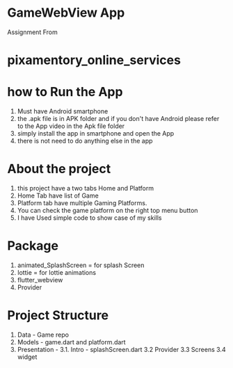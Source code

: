 # GameWebView App

Assignment From 
# pixamentory_online_services


# how to Run the App

1. Must have Android smartphone 
2. the .apk file is in APK folder and if you don't have Android please refer to the App video in 
   the Apk file folder 
3. simply install the app in smartphone and open the App 
4. there is not need to do anything else in the app 

# About the project 
1. this project have a two tabs Home and Platform 
2. Home Tab have list of Game 
3. Platform tab have multiple Gaming Platforms.
4. You can check the game platform on the right top menu button 
5. I have Used simple code to show case of my skills 

# Package 
1. animated_SplashScreen = for splash Screen
2. lottie = for lottie animations 
3. flutter_webview 
4. Provider 

# Project Structure
1. Data - Game repo
2. Models - game.dart and platform.dart
3. Presentation -
         3.1. Intro - splashScreen.dart
         3.2  Provider
         3.3 Screens
         3.4 widget